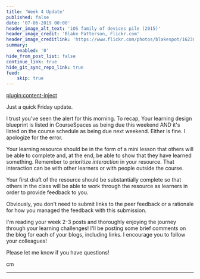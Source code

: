 ```yaml
---
title: 'Week 4 Update'
published: false
date: '07-06-2019 00:00'
header_image_alt_text: 'iOS family of devices pile (2015)'
header_image_credit: 'Blake Patterson, Flickr.com'
header_image_creditlink: 'https://www.flickr.com/photos/blakespot/16230041026/'
summary:
    enabled: '0'
hide_from_post_list: false
continue_link: true
hide_git_sync_repo_link: true
feed:
    skip: true
---
```


[plugin:content-inject](/edci335/home/_important-reminders)

Just a quick Friday update.

I trust you've seen the alert for this morning. To recap, Your learning design blueprint is listed in CourseSpaces as being due this weekend AND it's listed on the course schedule as being due next weekend. Either is fine. I apologize for the error.

Your learning resource should be in the form of a mini lesson that others will be able to complete and, at the end, be able to show that they have learned something. Remember to prioritize *interaction* in your resource. That interaction can be with other learners or with people outside the course.

Your first draft of the resource should be substantially complete so that others in the class will be able to work through the resource as learners in order to provide feedback to you.

Obviously, you don't need to submit links to the peer feedback or a rationale for how you managed the feedback with this submission.

I'm reading your week 2-3 posts and thoroughly enjoying the journey through your learning challenges! I'll be posting some brief comments on the blog for each of your blogs, including links. I encourage you to follow your colleagues!

Please let me know if you have questions!

cm

---
